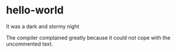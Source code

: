 # hello-world
It was a dark and stormy night

The compiler complained greatly because it could not cope with the uncommented text.

